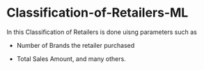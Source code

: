 # Classification-of-Retailers-ML

In this Classification of Retailers is done uisng parameters such as 

- Number of Brands the retailer purchased 

- Total Sales Amount, and many others.
